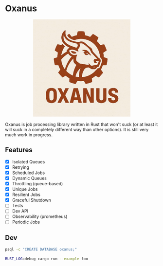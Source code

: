 # Oxanus

<p align="center">
  <picture>
    <img alt="Oxanus logo" src="logo.jpg" width="320">
  </picture>
</p>

Oxanus is job processing library written in Rust that won't suck (or at least it will suck in a completely different way than other options). It is still very much work in progress.

## Features

- [x] Isolated Queues
- [x] Retrying
- [x] Scheduled Jobs
- [x] Dynamic Queues
- [x] Throttling (queue-based)
- [x] Unique Jobs
- [x] Resilient Jobs
- [x] Graceful Shutdown
- [ ] Tests
- [ ] Dev API
- [ ] Observability (prometheus)
- [ ] Periodic Jobs

## Dev

```bash
psql -c "CREATE DATABASE oxanus;"
```

```bash
RUST_LOG=debug cargo run --example foo
```


